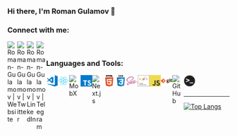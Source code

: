 ### Hi there, I'm Roman Gulamov 👋

### Connect with me:

[<img align="left" alt="Roman-Gulamov | Website" width="22px" src="https://res.cloudinary.com/romangulamov/image/upload/v1619024539/Icon/icon_yhxtfk.jpg" />][website]
[<img align="left" alt="Roman-Gulamov | Twitter" width="22px" src="https://res.cloudinary.com/romangulamov/image/upload/v1619024867/Icon/twitter_go1t5d.svg" />][twitter]
[<img align="left" alt="Roman-Gulamov | LinkedIn" width="22px" src="https://res.cloudinary.com/romangulamov/image/upload/v1619024867/Icon/linkedin_t32ugc.svg" />][linkedin]
[<img align="left" alt="Roman-Gulamov | Telegram" width="22px" src="https://res.cloudinary.com/romangulamov/image/upload/v1619024867/Icon/telegram_syxvr8.svg" />][telegram]

<br />

### Languages and Tools:

<img align="left" alt="Visual Studio Code" width="26px" src="https://raw.githubusercontent.com/github/explore/80688e429a7d4ef2fca1e82350fe8e3517d3494d/topics/visual-studio-code/visual-studio-code.png" />
<img align="left" alt="React" width="26px" src="https://raw.githubusercontent.com/github/explore/80688e429a7d4ef2fca1e82350fe8e3517d3494d/topics/react/react.png" />
<img align="left" alt="MobX" width="26px" src="https://iconape.com/wp-content/files/rf/371088/svg/371088.svg" />
<img align="left" alt="Typescript" width="26px" src="https://raw.githubusercontent.com/github/explore/80688e429a7d4ef2fca1e82350fe8e3517d3494d/topics/typescript/typescript.png" />
<img align="left" alt="Next.js" width="26px" src="https://iconape.com/wp-content/files/gm/82643/png/next-js.png" />
<img align="left" alt="HTML5" width="26px" src="https://raw.githubusercontent.com/github/explore/80688e429a7d4ef2fca1e82350fe8e3517d3494d/topics/html/html.png" />
<img align="left" alt="CSS3" width="26px" src="https://raw.githubusercontent.com/github/explore/80688e429a7d4ef2fca1e82350fe8e3517d3494d/topics/css/css.png" />
<img align="left" alt="Sass" width="26px" src="https://raw.githubusercontent.com/github/explore/80688e429a7d4ef2fca1e82350fe8e3517d3494d/topics/sass/sass.png" />
<img align="left" alt="Terminal" width="26px" src="https://raw.githubusercontent.com/github/explore/80688e429a7d4ef2fca1e82350fe8e3517d3494d/topics/styled-components/styled-components.png" />
<img align="left" alt="JavaScript" width="26px" src="https://raw.githubusercontent.com/github/explore/80688e429a7d4ef2fca1e82350fe8e3517d3494d/topics/javascript/javascript.png" />
<img align="left" alt="Git" width="26px" src="https://raw.githubusercontent.com/github/explore/80688e429a7d4ef2fca1e82350fe8e3517d3494d/topics/git/git.png" />
<img align="left" alt="GitHub" width="26px" src="https://res.cloudinary.com/romangulamov/image/upload/v1619025000/Icon/github_fci5tr.svg" />
<img align="left" alt="Terminal" width="26px" src="https://raw.githubusercontent.com/github/explore/80688e429a7d4ef2fca1e82350fe8e3517d3494d/topics/terminal/terminal.png" />

<br />
<br />

---

[![Top Langs](https://github-readme-stats.vercel.app/api/top-langs/?username=Roman-Gulamov)](https://github.com/Roman-Gulamov/github-readme-stats)


[website]: https://roman-gulamov.github.io/Portfolio/#/profile
[twitter]: https://twitter.com/Memento_rom
[telegram]: https://teleg.run/memento_turk
[linkedin]: https://www.linkedin.com/in/роман-гуламов-5712b31b2/

